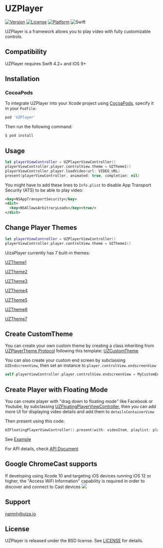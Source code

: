 # UZPlayer
<!-- [![CI Status](http://img.shields.io/travis/uizaio/UZPlayer.svg?style=flat)](https://travis-ci.org/uizaio/UZPlayer) -->
[![Version](https://img.shields.io/cocoapods/v/UZPlayer.svg?style=flat)](http://cocoapods.org/pods/UZPlayer)
[![License](https://img.shields.io/cocoapods/l/UZPlayer.svg?style=flat)](http://cocoapods.org/pods/UZPlayer)
[![Platform](https://img.shields.io/cocoapods/p/UZPlayer.svg?style=flat)](http://cocoapods.org/pods/UZPlayer)
![Swift](https://img.shields.io/badge/%20in-swift%205.0-orange.svg)

UZPlayer is a framework allows you to play video with fully customizable controls.

## Compatibility

UZPlayer requires Swift 4.2+ and iOS 9+

## Installation


### CocoaPods

To integrate UZPlayer into your Xcode project using [CocoaPods](http://cocoapods.org), specify it in your `Podfile`:

```ruby
pod 'UZPlayer'
```

Then run the following command:

```bash
$ pod install
```

## Usage

``` swift
let playerViewController = UZPlayerViewController()		
playerViewController.player.controlView.theme = UZTheme1()
playerViewController.player.loadVideo(url: VIDEO_URL)
present(playerViewController, animated: true, completion: nil)
```

 You might have to add these lines to `Info.plist` to disable App Transport Security (ATS) to be able to play video:
``` xml
<key>NSAppTransportSecurity</key>  
<dict>  
  <key>NSAllowsArbitraryLoads</key><true/>  
</dict>
```

## Change Player Themes
``` swift
let playerViewController = UZPlayerViewController()
playerViewController.player.controlView.theme = UZTheme1()
```

UizaPlayer currently has 7 built-in themes:

[UZTheme1](https://github.com/uizaio/uiza-ios-player-sdk/blob/master/themes/theme1.jpg)

[UZTheme2](https://github.com/uizaio/uiza-ios-player-sdk/blob/master/themes/theme2.jpg)

[UZTheme3](https://github.com/uizaio/uiza-ios-player-sdk/blob/master/themes/theme3.jpg)

[UZTheme4](https://github.com/uizaio/uiza-ios-player-sdk/blob/master/themes/theme4.jpg)

[UZTheme5](https://github.com/uizaio/uiza-ios-player-sdk/blob/master/themes/theme5.jpg)

[UZTheme6](https://github.com/uizaio/uiza-ios-player-sdk/blob/master/themes/theme6.jpg)

[UZTheme7](https://github.com/uizaio/uiza-ios-player-sdk/blob/master/themes/theme7.jpg)

## Create CustomTheme

You can create your own custom theme by creating a class inheriting from [UZPlayerTheme Protocol](https://uizaio.github.io/uiza-sdk-player-ios/Protocols/UZPlayerTheme.html) following this template: [UZCustomTheme](https://github.com/uizaio/uiza-sdk-player-ios/blob/master/themes/UZCustomTheme.swift)

You can also create your custom end screen by subclassing `UZEndscreenView`, then set an instance to `player.controlView.endscreenView`
``` swift
self.playerViewController.player.controlView.endscreenView = MyCustomEndScreen()
```

## Create Player with Floating Mode

You can create player with "drag down to floating mode" like Facebook or Youtube, by subclassing [UZFloatingPlayerViewController](https://uizaio.github.io/uiza-sdk-player-ios/Classes/UZFloatingPlayerViewController.html), then you can add more UI for displaying video details and add them to  `detailsContainerView` 

Then present using this code:
``` swift
UZFloatingPlayerViewController().present(with: videoItem, playlist: playlist)
```

See [Example](https://github.com/uizaio/uiza-sdk-player-ios/blob/master/Example/UZPlayerExample/FloatingPlayerViewController.swift)

For API details, check [API Document](https://uizaio.github.io/uiza-sdk-player-ios/)

## Google ChromeCast supports
If developing using Xcode 10 and targeting iOS devices running iOS 12 or higher, the "Access WiFi Information" capability is required in order to discover and connect to Cast devices
![](https://developers.google.com/cast/images/xcode_wifi_capability_error.png)

## Support
namnh@uiza.io

## License

UZPlayer is released under the BSD license. See [LICENSE](https://github.com/uizaio/uiza-sdk-player-ios/blob/master/LICENSE) for details.
